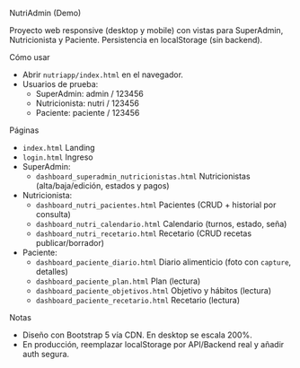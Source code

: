 NutriAdmin (Demo)

Proyecto web responsive (desktop y mobile) con vistas para SuperAdmin, Nutricionista y Paciente. Persistencia en localStorage (sin backend).

Cómo usar
- Abrir `nutriapp/index.html` en el navegador.
- Usuarios de prueba:
  - SuperAdmin: admin / 123456
  - Nutricionista: nutri / 123456
  - Paciente: paciente / 123456

Páginas
- `index.html` Landing
- `login.html` Ingreso
- SuperAdmin:
  - `dashboard_superadmin_nutricionistas.html` Nutricionistas (alta/baja/edición, estados y pagos)
- Nutricionista:
  - `dashboard_nutri_pacientes.html` Pacientes (CRUD + historial por consulta)
  - `dashboard_nutri_calendario.html` Calendario (turnos, estado, seña)
  - `dashboard_nutri_recetario.html` Recetario (CRUD recetas publicar/borrador)
- Paciente:
  - `dashboard_paciente_diario.html` Diario alimenticio (foto con `capture`, detalles)
  - `dashboard_paciente_plan.html` Plan (lectura)
  - `dashboard_paciente_objetivos.html` Objetivo y hábitos (lectura)
  - `dashboard_paciente_recetario.html` Recetario (lectura)

Notas
- Diseño con Bootstrap 5 vía CDN. En desktop se escala 200%.
- En producción, reemplazar localStorage por API/Backend real y añadir auth segura.
